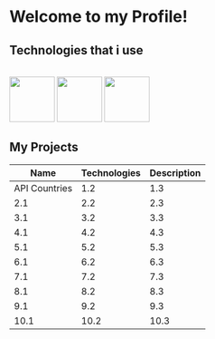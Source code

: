# Welcome to my Profile!

## Technologies that i use

<br/>
<div >
<img height=80  src='https://user-images.githubusercontent.com/125974589/224845400-7f32f10f-c890-4173-b737-975e8ef0eb6a.png'>
<img height=80 src='https://user-images.githubusercontent.com/125974589/224845892-84c992f3-fe94-44ee-81d3-10e4260693a7.png'>
<img height=80 src='https://static-00.iconduck.com/assets.00/node-js-icon-454x512-nztofx17.png'>
   <br/>

   
   ## My Projects

   <table class="width:100%">
        <thead>
            <tr>
                <th class="width:15%">Name</th>
                <th class="width:25%">Technologies</th>
                <th class="width:60%">Description</th>
            </tr>
        </thead>
        <tbody>
            <tr>
                <td class="col1">API Countries</td>
                <td class="col2">1.2</td>
                <td class="col3">1.3</td>
            </tr>
            <tr>
                <td class="col1">2.1</td>
                <td class="col2">2.2</td>
                <td class="col3">2.3</td>
            </tr>
            <tr>
                <td class="col1">3.1</td>
                <td class="col2">3.2</td>
                <td class="col3">3.3</td>
            </tr>
            <tr>
                <td class="col1">4.1</td>
                <td class="col2">4.2</td>
                <td class="col3">4.3</td>
            </tr>
            <tr>
                <td class="col1">5.1</td>
                <td class="col2">5.2</td>
                <td class="col3">5.3</td>
            </tr>
            <tr>
                <td class="col1">6.1</td>
                <td class="col2">6.2</td>
                <td class="col3">6.3</td>
            </tr>
            <tr>
                <td class="col1">7.1</td>
                <td class="col2">7.2</td>
                <td class="col3">7.3</td>
            </tr>
            <tr>
                <td class="col1">8.1</td>
                <td class="col2">8.2</td>
                <td class="col3">8.3</td>
            </tr>
            <tr>
                <td class="col1">9.1</td>
                <td class="col2">9.2</td>
                <td class="col3">9.3</td>
            </tr>
            <tr>
                <td class="col1">10.1</td>
                <td class="col2">10.2</td>
                <td class="col3">10.3</td>
            </tr>
        </tbody>
    </table>
</div>
